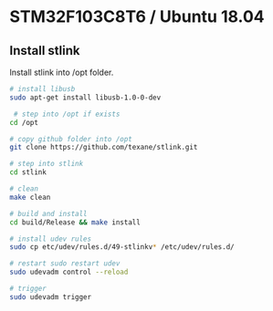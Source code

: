 # STM32F103C8T6 / Ubuntu 18.04

## Install stlink
Install stlink into /opt folder.

```sh
# install libusb
sudo apt-get install libusb-1.0-0-dev

 # step into /opt if exists
cd /opt

# copy github folder into /opt
git clone https://github.com/texane/stlink.git

# step into stlink
cd stlink

# clean
make clean

# build and install
cd build/Release && make install

# install udev rules
sudo cp etc/udev/rules.d/49-stlinkv* /etc/udev/rules.d/

# restart sudo restart udev
sudo udevadm control --reload

# trigger
sudo udevadm trigger
```
